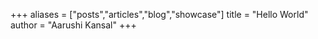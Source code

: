 +++
aliases = ["posts","articles","blog","showcase"]
title = "Hello World"
author = "Aarushi Kansal"
+++